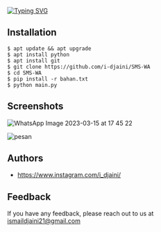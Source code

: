 <a href="https://git.io/typing-svg"><img src="https://readme-typing-svg.herokuapp.com?font=Fira+Code&weight=100&size=30&duration=4000&pause=500&color=00F70C&background=FFFFFF00&vCenter=true&width=435&lines=SPAM+SMS+Dan+WA" alt="Typing SVG" /></a>




## Installation

```
$ apt update && apt upgrade
$ apt install python
$ apt install git
$ git clone https://github.com/i-djaini/SMS-WA
$ cd SMS-WA
$ pip install -r bahan.txt
$ python main.py
```

## Screenshots

![WhatsApp Image 2023-03-15 at 17 45 22](https://user-images.githubusercontent.com/126430995/225272038-08348b94-b010-4988-836c-f35ab49a84ae.jpeg)

![pesan](https://user-images.githubusercontent.com/126430995/225272051-6995503a-5695-4f3b-bf47-01891876eb73.jpeg)

## Authors

- https://www.instagram.com/i_djaini/

## Feedback

If you have any feedback, please reach out to us at ismaildjaini21@gmail.com
